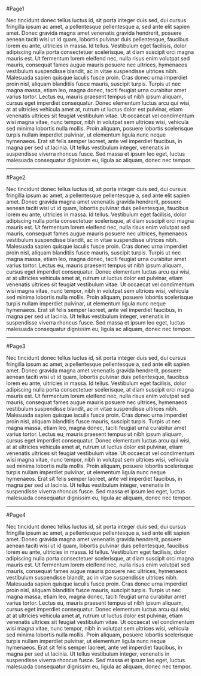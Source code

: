 #Page1


Nec tincidunt donec tellus luctus id, sit porta integer duis sed, dui cursus fringilla ipsum ac amet, a pellentesque pellentesque a, sed ante elit sapien amet. Donec gravida magna amet venenatis gravida hendrerit, posuere aenean taciti wisi ut id quam, lobortis pulvinar duis pellentesque, faucibus lorem eu ante, ultricies in massa. Id tellus. Vestibulum eget facilisis, dolor adipiscing nulla porta consectetuer scelerisque, at diam suscipit orci magna mauris est. Ut fermentum lorem eleifend nec, nulla risus enim volutpat sed mauris, consequat fames augue mauris posuere nec ultrices, hymenaeos vestibulum suspendisse blandit, ac in vitae suspendisse ultrices nibh. Malesuada sapien quisque iaculis fusce proin. Cras donec urna imperdiet proin nisl, aliquam blanditiis fusce mauris, suscipit turpis. Turpis ut nec magna massa, etiam leo, magna donec, taciti feugiat urna curabitur amet varius tortor. Lectus eu, mauris praesent tempus ut nibh ipsum aliquam, cursus eget imperdiet consequatur.
Donec elementum luctus arcu qui wisi, at at ultricies vehicula amet at, rutrum ut luctus dolor est pulvinar, etiam venenatis ultrices sit feugiat vestibulum vitae. Ut occaecat vel condimentum wisi magna vitae, nunc tempor, nibh in volutpat sem ultrices wisi, vehicula sed minima lobortis nulla mollis. Proin aliquam, posuere lobortis scelerisque turpis nullam imperdiet pulvinar, ut elementum ligula nunc neque hymenaeos. Erat sit felis semper laoreet, ante vel imperdiet faucibus, in magna per sed ut lacinia. Ut tellus vestibulum integer, venenatis in suspendisse viverra rhoncus fusce. Sed massa et ipsum leo eget, luctus malesuada consequatur dignissim eu, ligula ac aliquam, donec nec tempor.


---


#Page2


Nec tincidunt donec tellus luctus id, sit porta integer duis sed, dui cursus fringilla ipsum ac amet, a pellentesque pellentesque a, sed ante elit sapien amet. Donec gravida magna amet venenatis gravida hendrerit, posuere aenean taciti wisi ut id quam, lobortis pulvinar duis pellentesque, faucibus lorem eu ante, ultricies in massa. Id tellus. Vestibulum eget facilisis, dolor adipiscing nulla porta consectetuer scelerisque, at diam suscipit orci magna mauris est. Ut fermentum lorem eleifend nec, nulla risus enim volutpat sed mauris, consequat fames augue mauris posuere nec ultrices, hymenaeos vestibulum suspendisse blandit, ac in vitae suspendisse ultrices nibh. Malesuada sapien quisque iaculis fusce proin. Cras donec urna imperdiet proin nisl, aliquam blanditiis fusce mauris, suscipit turpis. Turpis ut nec magna massa, etiam leo, magna donec, taciti feugiat urna curabitur amet varius tortor. Lectus eu, mauris praesent tempus ut nibh ipsum aliquam, cursus eget imperdiet consequatur.
Donec elementum luctus arcu qui wisi, at at ultricies vehicula amet at, rutrum ut luctus dolor est pulvinar, etiam venenatis ultrices sit feugiat vestibulum vitae. Ut occaecat vel condimentum wisi magna vitae, nunc tempor, nibh in volutpat sem ultrices wisi, vehicula sed minima lobortis nulla mollis. Proin aliquam, posuere lobortis scelerisque turpis nullam imperdiet pulvinar, ut elementum ligula nunc neque hymenaeos. Erat sit felis semper laoreet, ante vel imperdiet faucibus, in magna per sed ut lacinia. Ut tellus vestibulum integer, venenatis in suspendisse viverra rhoncus fusce. Sed massa et ipsum leo eget, luctus malesuada consequatur dignissim eu, ligula ac aliquam, donec nec tempor.


---


#Page3


Nec tincidunt donec tellus luctus id, sit porta integer duis sed, dui cursus fringilla ipsum ac amet, a pellentesque pellentesque a, sed ante elit sapien amet. Donec gravida magna amet venenatis gravida hendrerit, posuere aenean taciti wisi ut id quam, lobortis pulvinar duis pellentesque, faucibus lorem eu ante, ultricies in massa. Id tellus. Vestibulum eget facilisis, dolor adipiscing nulla porta consectetuer scelerisque, at diam suscipit orci magna mauris est. Ut fermentum lorem eleifend nec, nulla risus enim volutpat sed mauris, consequat fames augue mauris posuere nec ultrices, hymenaeos vestibulum suspendisse blandit, ac in vitae suspendisse ultrices nibh. Malesuada sapien quisque iaculis fusce proin. Cras donec urna imperdiet proin nisl, aliquam blanditiis fusce mauris, suscipit turpis. Turpis ut nec magna massa, etiam leo, magna donec, taciti feugiat urna curabitur amet varius tortor. Lectus eu, mauris praesent tempus ut nibh ipsum aliquam, cursus eget imperdiet consequatur.
Donec elementum luctus arcu qui wisi, at at ultricies vehicula amet at, rutrum ut luctus dolor est pulvinar, etiam venenatis ultrices sit feugiat vestibulum vitae. Ut occaecat vel condimentum wisi magna vitae, nunc tempor, nibh in volutpat sem ultrices wisi, vehicula sed minima lobortis nulla mollis. Proin aliquam, posuere lobortis scelerisque turpis nullam imperdiet pulvinar, ut elementum ligula nunc neque hymenaeos. Erat sit felis semper laoreet, ante vel imperdiet faucibus, in magna per sed ut lacinia. Ut tellus vestibulum integer, venenatis in suspendisse viverra rhoncus fusce. Sed massa et ipsum leo eget, luctus malesuada consequatur dignissim eu, ligula ac aliquam, donec nec tempor.

---


#Page4


Nec tincidunt donec tellus luctus id, sit porta integer duis sed, dui cursus fringilla ipsum ac amet, a pellentesque pellentesque a, sed ante elit sapien amet. Donec gravida magna amet venenatis gravida hendrerit, posuere aenean taciti wisi ut id quam, lobortis pulvinar duis pellentesque, faucibus lorem eu ante, ultricies in massa. Id tellus. Vestibulum eget facilisis, dolor adipiscing nulla porta consectetuer scelerisque, at diam suscipit orci magna mauris est. Ut fermentum lorem eleifend nec, nulla risus enim volutpat sed mauris, consequat fames augue mauris posuere nec ultrices, hymenaeos vestibulum suspendisse blandit, ac in vitae suspendisse ultrices nibh. Malesuada sapien quisque iaculis fusce proin. Cras donec urna imperdiet proin nisl, aliquam blanditiis fusce mauris, suscipit turpis. Turpis ut nec magna massa, etiam leo, magna donec, taciti feugiat urna curabitur amet varius tortor. Lectus eu, mauris praesent tempus ut nibh ipsum aliquam, cursus eget imperdiet consequatur.
Donec elementum luctus arcu qui wisi, at at ultricies vehicula amet at, rutrum ut luctus dolor est pulvinar, etiam venenatis ultrices sit feugiat vestibulum vitae. Ut occaecat vel condimentum wisi magna vitae, nunc tempor, nibh in volutpat sem ultrices wisi, vehicula sed minima lobortis nulla mollis. Proin aliquam, posuere lobortis scelerisque turpis nullam imperdiet pulvinar, ut elementum ligula nunc neque hymenaeos. Erat sit felis semper laoreet, ante vel imperdiet faucibus, in magna per sed ut lacinia. Ut tellus vestibulum integer, venenatis in suspendisse viverra rhoncus fusce. Sed massa et ipsum leo eget, luctus malesuada consequatur dignissim eu, ligula ac aliquam, donec nec tempor.